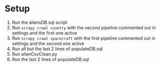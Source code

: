 # Setup
1. Run the aliensDB.sql script
2. Run `scrapy crawl country` with the second pipeline commented out in settings and the first one active
3. Run `scrapy crawl spacecraft` with the first pipeline commented out in settings and the second one active
4. Run all but the last 2 lines of populateDB.sql
5. Run alienCsvClean.py
6. Run the last 2 lines of populateDB.sql
